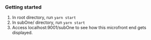 ### Getting started

1. In root directory, run `yarn start`
2. In subOne/ directory, run `yarn start`
3. Access localhost:9001/subOne to see how this microfront end gets displayed.